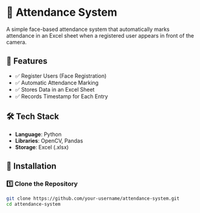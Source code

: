 # 📌 Attendance System  
A simple face-based attendance system that automatically marks attendance in an Excel sheet when a registered user appears in front of the camera.  

## 🚀 Features  
- ✅ Register Users (Face Registration)  
- ✅ Automatic Attendance Marking  
- ✅ Stores Data in an Excel Sheet  
- ✅ Records Timestamp for Each Entry  

## 🛠 Tech Stack  
- **Language**: Python  
- **Libraries**: OpenCV, Pandas  
- **Storage**: Excel (.xlsx)  

## 📌 Installation  
### 1️⃣ Clone the Repository  
```bash
git clone https://github.com/your-username/attendance-system.git
cd attendance-system

